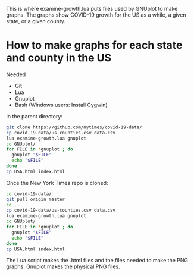 This is where examine-growth.lua puts files used by GNUplot to make
graphs.  The graphs show COVID-19 growth for the US as a while, a
given state, or a given county.

# How to make graphs for each state and county in the US

Needed 

- Git
- Lua
- Gnuplot
- Bash (Windows users: Install Cygwin)

In the parent directory:

```bash
git clone https://github.com/nytimes/covid-19-data/
cp covid-19-data/us-counties.csv data.csv
lua examine-growth.lua gnuplot
cd GNUplot/
for FILE in *gnuplot ; do
  gnuplot "$FILE"
  echo "$FILE"
done
cp USA.html index.html
```

Once the New York Times repo is cloned:

```bash
cd covid-19-data/
git pull origin master
cd ..
cp covid-19-data/us-counties.csv data.csv
lua examine-growth.lua gnuplot
cd GNUplot/
for FILE in *gnuplot ; do
  gnuplot "$FILE"
  echo "$FILE"
done
cp USA.html index.html
```

The Lua script makes the .html files and the files needed to make
the PNG graphs.  Gnuplot makes the physical PNG files.
